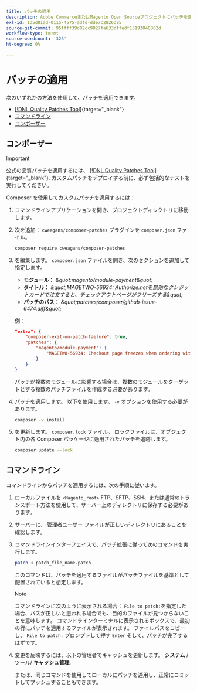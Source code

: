 ```yaml
---
title: パッチの適用
description: Adobe CommerceまたはMagento Open Sourceプロジェクトにパッチを適用する方法について説明します。
exl-id: 1d5d81ad-0115-4575-adfd-dde7c2826d85
source-git-commit: 95ffff39d82cc9027fa633dffedf15193040802d
workflow-type: tm+mt
source-wordcount: '326'
ht-degree: 0%

---
```


# パッチの適用

次のいずれかの方法を使用して、パッチを適用できます。

- [[!DNL Quality Patches Tool]](https://experienceleague.adobe.com/tools/commerce-quality-patches/index.html){target="_blank"}
- [コマンドライン](../patches/apply.md#command-line)
- [コンポーザー](../patches/apply.md#composer)

## コンポーザー

>[!IMPORTANT]
>
>公式の品質パッチを適用するには、 [[!DNL Quality Patches Tool]](https://experienceleague.adobe.com/tools/commerce-quality-patches/index.html){target="_blank"}. カスタムパッチをデプロイする前に、必ず包括的なテストを実行してください。

Composer を使用してカスタムパッチを適用するには：

1. コマンドラインアプリケーションを開き、プロジェクトディレクトリに移動します。
1. 次を追加： `cweagans/composer-patches` プラグインを `composer.json` ファイル。

   ```bash
   composer require cweagans/composer-patches
   ```

1. を編集します。 `composer.json` ファイルを開き、次のセクションを追加して指定します。
   - **モジュール：** *\&quot;magento/module-payment\&quot;*
   - **タイトル：** *\&quot;MAGETWO-56934: Authorize.netを無効なクレジットカードで注文すると、チェックアウトページがフリーズする\&quot;*
   - **パッチのパス：** *\&quot;patches/composer/github-issue-6474.diff\&quot;*

   例：

   ```json
   "extra": {
       "composer-exit-on-patch-failure": true,
       "patches": {
           "magento/module-payment": {
               "MAGETWO-56934: Checkout page freezes when ordering with Authorize.net with invalid credit card": "patches/composer/github-issue-6474.diff"
           }
       }
   }
   ```

   パッチが複数のモジュールに影響する場合は、複数のモジュールをターゲットとする複数のパッチファイルを作成する必要があります。

1. パッチを適用します。 以下を使用します。 `-v` オプションを使用する必要があります。

   ```bash
   composer -v install
   ```

1. を更新します。 `composer.lock` ファイル。 ロックファイルは、オブジェクト内の各 Composer パッケージに適用されたパッチを追跡します。

   ```bash
   composer update --lock
   ```

## コマンドライン

コマンドラインからパッチを適用するには、次の手順に従います。

1. ローカルファイルを `<Magento_root>` FTP、SFTP、SSH、または通常のトランスポート方法を使用して、サーバー上のディレクトリに保存する必要があります。
1. サーバーに、 [管理者ユーザー](../../configuration/cli/config-cli.md#prerequisites) ファイルが正しいディレクトリにあることを確認します。
1. コマンドラインインターフェイスで、パッチ拡張に従って次のコマンドを実行します。

   ```bash
   patch < patch_file_name.patch
   ```

   このコマンドは、パッチを適用するファイルがパッチファイルを基準として配置されていると想定します。

   >[!NOTE]
   >
   >コマンドラインに次のように表示される場合： `File to patch:`を指定した場合、パスが正しいと思われる場合でも、目的のファイルが見つからないことを意味します。 コマンドラインターミナルに表示されるボックスで、最初の行にパッチを適用するファイルが表示されます。 ファイルパスをコピーし、 `File to patch:` プロンプトして押す `Enter` そして、パッチが完了するはずです。

1. 変更を反映するには、以下の管理者でキャッシュを更新します。 **システム** /ツール/ **キャッシュ管理**.

   または、同じコマンドを使用してローカルにパッチを適用し、正常にコミットしてプッシュすることもできます。
